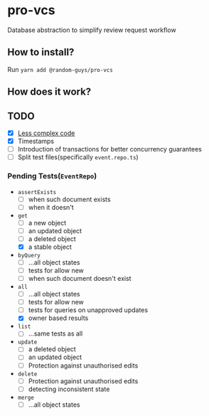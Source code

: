 # pro-vcs

Database abstraction to simplify review request workflow

## How to install?

Run `yarn add @random-guys/pro-vcs`

## How does it work?

## TODO

- [x] [Less complex code](https://dave.cheney.net/2019/07/09/clear-is-better-than-clever)
- [x] Timestamps
- [ ] Introduction of transactions for better concurrency guarantees
- [ ] Split test files(specifically `event.repo.ts`)

### Pending Tests(`EventRepo`)

- `assertExists`
  - [ ] when such document exists
  - [ ] when it doesn't
- `get`
  - [ ] a new object
  - [ ] an updated object
  - [ ] a deleted object
  - [x] a stable object
- `byQuery`
  - [ ] ...all object states
  - [ ] tests for allow new
  - [ ] when such document doesn't exist
- `all`
  - [ ] ...all object states
  - [ ] tests for allow new
  - [ ] tests for queries on unapproved updates
  - [x] owner based results
- `list`
  - [ ] ...same tests as all
- `update`
  - [ ] a deleted object
  - [ ] an updated object
  - [ ] Protection against unauthorised edits
- `delete`
  - [ ] Protection against unauthorised edits
  - [ ] detecting inconsistent state
- `merge`
  - [ ] ...all object states
